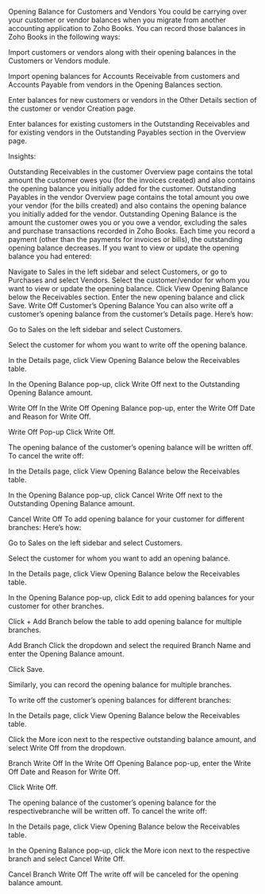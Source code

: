 Opening Balance for Customers and Vendors
You could be carrying over your customer or vendor balances when you migrate from another accounting application to Zoho Books. You can record those balances in Zoho Books in the following ways:

Import customers or vendors along with their opening balances in the Customers or Vendors module.

Import opening balances for Accounts Receivable from customers and Accounts Payable from vendors in the Opening Balances section.

Enter balances for new customers or vendors in the Other Details section of the customer or vendor Creation page.

Enter balances for existing customers in the Outstanding Receivables and for existing vendors in the Outstanding Payables section in the Overview page.

Insights:

Outstanding Receivables in the customer Overview page contains the total amount the customer owes you (for the invoices created) and also contains the opening balance you initially added for the customer.
Outstanding Payables in the vendor Overview page contains the total amount you owe your vendor (for the bills created) and also contains the opening balance you initially added for the vendor.
Outstanding Opening Balance is the amount the customer owes you or you owe a vendor, excluding the sales and purchase transactions recorded in Zoho Books. Each time you record a payment (other than the payments for invoices or bills), the outstanding opening balance decreases.
If you want to view or update the opening balance you had entered:

Navigate to Sales in the left sidebar and select Customers, or go to Purchases and select Vendors.
Select the customer/vendor for whom you want to view or update the opening balance.
Click View Opening Balance below the Receivables section.
Enter the new opening balance and click Save.
Write Off Customer’s Opening Balance
You can also write off a customer’s opening balance from the customer’s Details page. Here’s how:

Go to Sales on the left sidebar and select Customers.

Select the customer for whom you want to write off the opening balance.

In the Details page, click View Opening Balance below the Receivables table.

In the Opening Balance pop-up, click Write Off next to the Outstanding Opening Balance amount.

Write Off
In the Write Off Opening Balance pop-up, enter the Write Off Date and Reason for Write Off.

Write Off Pop-up
Click Write Off.

The opening balance of the customer’s opening balance will be written off. To cancel the write off:

In the Details page, click View Opening Balance below the Receivables table.

In the Opening Balance pop-up, click Cancel Write Off next to the Outstanding Opening Balance amount.

Cancel Write Off
To add opening balance for your customer for different branches: Here’s how:

Go to Sales on the left sidebar and select Customers.

Select the customer for whom you want to add an opening balance.

In the Details page, click View Opening Balance below the Receivables table.

In the Opening Balance pop-up, click Edit to add opening balances for your customer for other branches.

Click + Add Branch below the table to add opening balance for multiple branches.

Add Branch
Click the dropdown and select the required Branch Name and enter the Opening Balance amount.

Click Save.

Similarly, you can record the opening balance for multiple branches.

To write off the customer’s opening balances for different branches:

In the Details page, click View Opening Balance below the Receivables table.

Click the More icon next to the respective outstanding balance amount, and select Write Off from the dropdown.

Branch Write Off
In the Write Off Opening Balance pop-up, enter the Write Off Date and Reason for Write Off.

Click Write Off.

The opening balance of the customer’s opening balance for the respectivebranche will be written off. To cancel the write off:

In the Details page, click View Opening Balance below the Receivables table.

In the Opening Balance pop-up, click the More icon next to the respective branch and select Cancel Write Off.

Cancel Branch Write Off
The write off will be canceled for the opening balance amount.
